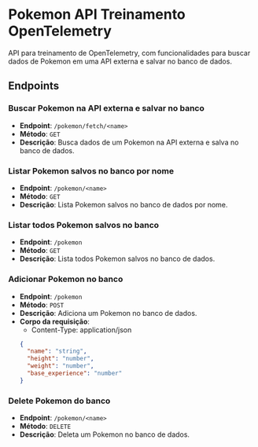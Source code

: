 # Pokemon API Treinamento OpenTelemetry

API para treinamento de OpenTelemetry, com funcionalidades para buscar dados de Pokemon em uma API externa e salvar no banco de dados.

## Endpoints

### Buscar Pokemon na API externa e salvar no banco

- **Endpoint**: `/pokemon/fetch/<name>`
- **Método**: `GET`
- **Descrição**: Busca dados de um Pokemon na API externa e salva no banco de dados.

### Listar Pokemon salvos no banco por nome

- **Endpoint**: `/pokemon/<name>`
- **Método**: `GET`
- **Descrição**: Lista Pokemon salvos no banco de dados por nome.

### Listar todos Pokemon salvos no banco

- **Endpoint**: `/pokemon`
- **Método**: `GET`
- **Descrição**: Lista todos Pokemon salvos no banco de dados.

### Adicionar Pokemon no banco

- **Endpoint**: `/pokemon`
- **Método**: `POST`
- **Descrição**: Adiciona um Pokemon no banco de dados.
- **Corpo da requisição**:
  - Content-Type: application/json
  ```json
  {
    "name": "string",
    "height": "number",
    "weight": "number",
    "base_experience": "number"
  }
  ```

### Delete Pokemon do banco

- **Endpoint**: `/pokemon/<name>`
- **Método**: `DELETE`
- **Descrição**: Deleta um Pokemon no banco de dados.
